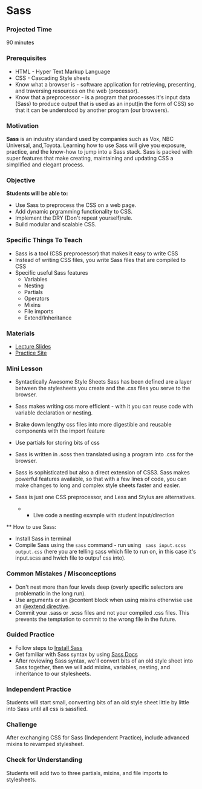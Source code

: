 # Sass

### Projected Time
90 minutes

### Prerequisites
+ HTML - Hyper Text Markup Language
+ CSS - Cascading Style sheets
+ Know what a browser is - software application for retrieving, presenting, and traversing resources on the web (processor).
+ Know that a preprocessor - is a program that processes it's input data (Sass) to produce output that is used as an input(in the form of CSS) so that it can be understood by another program (our browsers). 

### Motivation
**Sass** is an industry standard used by companies such as Vox, NBC Universal, and,Toyota.
Learning how to use Sass will give you exposure, practice, and the know-how to jump into a Sass stack. Sass is packed with super features that make creating, maintaining and updating CSS a simplified and elegant process. 


### Objective
**Students will be able to:**

- Use Sass to preprocess the CSS on a web page.
- Add dynamic prgramming functionality to CSS.
- Implement the DRY (Don't repeat yourself)rule.
- Build modular and scalable CSS.
### Specific Things To Teach
- Sass is a tool (CSS preprocessor) that makes it easy to write CSS
- Instead of writing CSS files, you write Sass files that are compiled to CSS
- Specific useful Sass features
	- Variables
	- Nesting
	- Partials
	- Operators
	- Mixins
	- File imports
	- Extend/Inheritance

### Materials

- [Lecture Slides](https://docs.google.com/presentation/d/1kwiRu5C26U1Q06rpipbh2ldtJBWI-f1VwPKOKdxs9d4/edit?usp=sharing)
- [Practice Site](https://blog.codepen.io/documentation/editor/using-css-preprocessors/)

### Mini Lesson

+ Syntactically Awesome Style Sheets 
Sass has been defined are a layer between the stylesheets you create and the .css files you serve to the browser.

+ Sass makes writing css more efficient - with it you can reuse code with variable declaration or nesting.
+ Brake down lengthy css files into more digestible and reusable components with the import feature
- Use partials for storing bits of css 

- Sass is written in .scss then translated using a program into .css for the browser.
- Sass is sophisticated but also a direct extension of CSS3. Sass makes powerful features available, so that with a few lines of code, you can make changes to long and complex style sheets faster and easier.

- Sass is just one CSS preprocessor, and Less and Stylus are alternatives.
  - + Live code a nesting example with student input/direction 


** How to use Sass:
- Install Sass in terminal
- Compile Sass using the ```sass``` command - run using ``` sass input.scss  output.css``` (here you are telling sass which file to run on, in this case it's input.scss and hwich file to outpuf css into).



### Common Mistakes / Misconceptions

- Don't nest more than four levels deep
  (overly specific selectors are problematic in the long run).
- Use arguments or an @content block when using mixins otherwise use an [@extend directive](http://sass-lang.com/documentation/file.SASS_REFERENCE.html#extend).
- Commit your .sass or .scss files and not your compiled .css files. This prevents the temptation to commit to the wrong file in the future.


### Guided Practice

- Follow steps to [Install Sass](http://sass-lang.com/install)
- Get familiar with Sass syntax by using [Sass Docs](http://sass-lang.com/)
- After reviewing Sass syntax, we'll convert bits of an old style sheet into Sass together, then we will add mixins, variables, nesting, and inheritance to our stylesheets.

### Independent Practice

Students will start small, converting bits of an old style sheet little by little into Sass until all css is sassfied.

### Challenge

After exchanging CSS for Sass (Independent Practice), include advanced mixins to revamped stylesheet.


### Check for Understanding
Students will add two to three partials, mixins, and file imports to stylesheets.